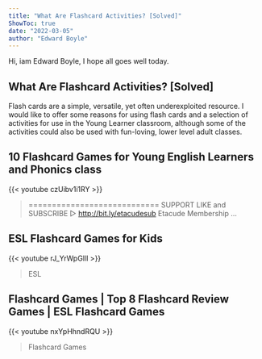 ```yaml
---
title: "What Are Flashcard Activities? [Solved]"
ShowToc: true 
date: "2022-03-05"
author: "Edward Boyle" 
---
```


Hi, iam Edward Boyle, I hope all goes well today.
## What Are Flashcard Activities? [Solved]
 Flash cards are a simple, versatile, yet often underexploited resource. I would like to offer some reasons for using flash cards and a selection of activities for use in the Young Learner classroom, although some of the activities could also be used with fun-loving, lower level adult classes.

## 10 Flashcard Games for Young English Learners and Phonics class
{{< youtube czUibv1i1RY >}}
>============================ SUPPORT LIKE and SUBSCRIBE ▻ http://bit.ly/etacudesub Etacude Membership ...

## ESL Flashcard Games for Kids
{{< youtube rJ_YrWpGllI >}}
>ESL 

## Flashcard Games | Top 8 Flashcard Review Games | ESL Flashcard Games
{{< youtube nxYpHhndRQU >}}
>Flashcard Games

